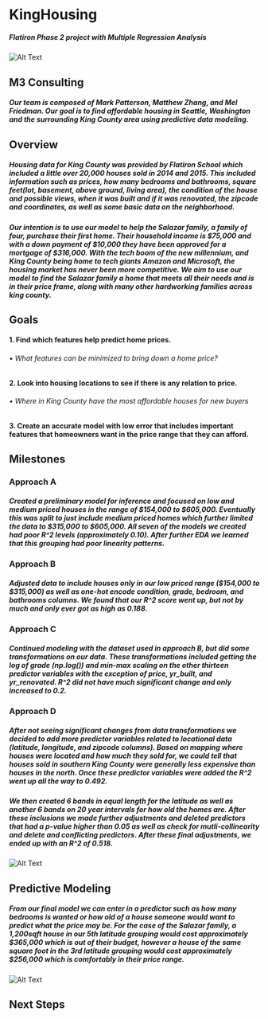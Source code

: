 # KingHousing
##### Flatiron Phase 2 project with Multiple Regression Analysis

![Alt Text](https://github.com/melfriedman/KingHousing/blob/main/images/seattle_picture.jpg?raw=true)

## M3 Consulting
##### Our team is composed of Mark Patterson, Matthew Zhang, and Mel Friedman. Our goal is to find affordable housing in Seattle, Washington and the surrounding King County area using predictive data modeling.

## Overview
##### Housing data for King County was provided by Flatiron School which included a little over 20,000 houses sold in 2014 and 2015. This included information such as prices, how many bedrooms and bathrooms, square feet(lot, basement, above ground, living area), the condition of the house and possible views, when it was built and if it was renovated, the zipcode and coordinates, as well as some basic data on the neighborhood. 

##### Our intention is to use our model to help the Salazar family, a family of four, purchase their first home. Their household income is $75,000 and with a down payment of $10,000 they have been approved for a mortgage of $316,000. With the tech boom of the new millennium, and King County being home to tech giants Amazon and Microsoft, the housing market has never been more competitive. We aim to use our model to find the Salazar family a home that meets all their needs and is in their price frame, along with many other hardworking families across king county. 

## Goals
#### 1. Find which features help predict home prices.
  ###### •  What features can be minimized to bring down a home price?
#### 2. Look into housing locations to see if there is any relation to price.
  ###### •  Where in King County have the most affordable houses for new buyers
#### 3. Create an accurate model with low error that includes important features that homeowners want in the price range that they can afford.

## Milestones
### Approach A
##### Created a preliminary model for inference and focused on low and medium priced houses in the range of $154,000 to $605,000. Eventually this was split to just include medium priced homes which further limited the data to $315,000 to $605,000. All seven of the models we created had poor R^2 levels (approximately 0.10). After further EDA we learned that this grouping had poor linearity patterns.

### Approach B
##### Adjusted data to include houses only in our low priced range ($154,000 to $315,000) as well as one-hot encode condition, grade, bedroom, and bathrooms columns. We found that our R^2 score went up, but not by much and only ever got as high as 0.188. 

### Approach C
##### Continued modeling with the dataset used in approach B, but did some transformations on our data. These transformations included getting the log of grade (np.log()) and min-max scaling on the other thirteen predictor variables with the exception of price, yr_built, and yr_renovated. R^2 did not have much significant change and only increased to 0.2. 

### Approach D
##### After not seeing significant changes from data transformations we decided to add more predictor variables related to locational data (latitude, longitude, and zipcode columns). Based on mapping where houses were located and how much they sold for, we could tell that houses sold in southern King County were generally less expensive than houses in the north. Once these predictor variables were added the R^2 went up all the way to 0.492. 

##### We then created 6 bands in equal length for the latitude as well as another 6 bands on 20 year intervals for how old the homes are. After these inclusions we made further adjustments and deleted predictors that had a p-value higher than 0.05 as well as check for mutli-collinearity and delete and conflicting predictors. After these final adjustments, we ended up with an R^2 of 0.518.
![Alt Text](https://github.com/melfriedman/KingHousing/blob/main/images/lat_zones.png?raw=true)


## Predictive Modeling
##### From our final model we can enter in a predictor such as how many bedrooms is wanted or how old of a house someone would want to predict what the price may be. For the case of the Salazar family, a 1,200sqft house in our 5th latitude grouping would cost approximately $365,000 which is out of their budget, however a house of the same square foot in the 3rd latitude grouping would cost approximately $256,000 which is comfortably in their price range. 

![Alt Text](https://github.com/melfriedman/KingHousing/blob/main/images/top_feature_contributions.png?raw=true)


## Next Steps
